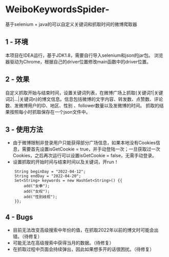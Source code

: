 # WeiboKeywordsSpider-
基于selenium + java的可以自定义关键词和抓取时间的微博爬取器

## 1 - 环境
本项目在IDEA运行，基于JDK1.8，需要自行导入selenium和json的jar包。
浏览器驱动为Chrome，根据自己的driver位置修改main函数中的driver位置。


## 2 - 效果
自定义抓取开始与结束时间，设置关键词列表，在微博广场上抓取{关键词1|关键词2|...|关键词n}的博文信息。信息包括微博的文字内容、转发数、点赞数、评论数、发微博用户的ID、地区、性别 、follower数量以及发微博的时间。
抓取的结果按照每小时抓取保存在一个json文件中。


## 3 - 使用方法
- 由于微博限制非登录用户只能获得部分广场信息，如果本地没有Cookies信息，需要首先设置isGetCookie = true，并手动登陆一次；一旦获取过一次Cookies，之后再次运行可以设置isGetCookie = false，无需手动登录。
- 设置抓取的开始时间与结束时间以及关键词，开run！
```
    String beginDay = "2022-04-12";
    String endDay = "2022-04-20";
    Set<String> keywords = new HashSet<String>() {{
        add("女拳");
        add("女权");
        add("性别歧视");
    }};
```

## 4 - Bugs
- 目前无法改变高级搜索中年份的值，在抓取2022年以前的博文时可能会出错。（待修复）
- 可能无法在高级搜索中获得当月的数据。（待修复）
- 在抓取过程中页面会持续弹出，因此如果想多开的话很困扰。（待修复）
